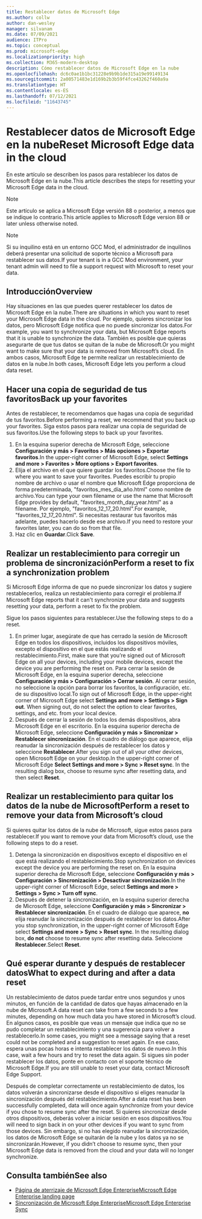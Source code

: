 ```yaml
---
title: Restablecer datos de Microsoft Edge
ms.author: collw
author: dan-wesley
manager: silvanam
ms.date: 07/09/2021
audience: ITPro
ms.topic: conceptual
ms.prod: microsoft-edge
ms.localizationpriority: high
ms.collection: M365-modern-desktop
description: Cómo restablecer datos de Microsoft Edge en la nube
ms.openlocfilehash: dc6c0ae1b1bc31228e9b9b1de315a19e99149134
ms.sourcegitcommit: 2a00571483e1d169b2b3b59f4fce43262f460a9a
ms.translationtype: HT
ms.contentlocale: es-ES
ms.lasthandoff: 07/12/2021
ms.locfileid: "11643745"
---
```

# <a name="reset-microsoft-edge-data-in-the-cloud"></a><span data-ttu-id="91375-103">Restablecer datos de Microsoft Edge en la nube</span><span class="sxs-lookup"><span data-stu-id="91375-103">Reset Microsoft Edge data in the cloud</span></span>

<span data-ttu-id="91375-104">En este artículo se describen los pasos para restablecer los datos de Microsoft Edge en la nube.</span><span class="sxs-lookup"><span data-stu-id="91375-104">This article describes the steps for resetting your Microsoft Edge data in the cloud.</span></span>

> [!NOTE]
> <span data-ttu-id="91375-105">Este artículo se aplica a Microsoft Edge versión 88 o posterior, a menos que se indique lo contrario.</span><span class="sxs-lookup"><span data-stu-id="91375-105">This article applies to Microsoft Edge version 88 or later unless otherwise noted.</span></span>

> [!NOTE]
> <span data-ttu-id="91375-106">Si su inquilino está en un entorno GCC Mod, el administrador de inquilinos deberá presentar una solicitud de soporte técnico a Microsoft para restablecer sus datos.</span><span class="sxs-lookup"><span data-stu-id="91375-106">If your tenant is in a GCC Mod environment, your tenant admin will need to file a support request with Microsoft to reset your data.</span></span>

## <a name="overview"></a><span data-ttu-id="91375-107">Introducción</span><span class="sxs-lookup"><span data-stu-id="91375-107">Overview</span></span>

<span data-ttu-id="91375-108">Hay situaciones en las que puedes querer restablecer los datos de Microsoft Edge en la nube.</span><span class="sxs-lookup"><span data-stu-id="91375-108">There are situations in which you want to reset your Microsoft Edge data in the cloud.</span></span> <span data-ttu-id="91375-109">Por ejemplo, quieres sincronizar los datos, pero Microsoft Edge notifica que no puede sincronizar los datos.</span><span class="sxs-lookup"><span data-stu-id="91375-109">For example,  you want to synchronize your data, but Microsoft Edge reports that it is unable to synchronize the data.</span></span> <span data-ttu-id="91375-110">También es posible que quieras asegurarte de que tus datos se quitan de la nube de Microsoft.</span><span class="sxs-lookup"><span data-stu-id="91375-110">Or you might want to make sure that your data is removed from Microsoft’s cloud.</span></span> <span data-ttu-id="91375-111">En ambos casos, Microsoft Edge te permite realizar un restablecimiento de datos en la nube.</span><span class="sxs-lookup"><span data-stu-id="91375-111">In both cases, Microsoft Edge lets you perform a cloud data reset.</span></span>

## <a name="back-up-your-favorites"></a><span data-ttu-id="91375-112">Hacer una copia de seguridad de tus favoritos</span><span class="sxs-lookup"><span data-stu-id="91375-112">Back up your favorites</span></span>

<span data-ttu-id="91375-113">Antes de restablecer, te recomendamos que hagas una copia de seguridad de tus favoritos.</span><span class="sxs-lookup"><span data-stu-id="91375-113">Before performing a reset, we recommend that you back up your favorites.</span></span> <span data-ttu-id="91375-114">Siga estos pasos para realizar una copia de seguridad de sus favoritos.</span><span class="sxs-lookup"><span data-stu-id="91375-114">Use the following steps to back up your favorites.</span></span>

1. <span data-ttu-id="91375-115">En la esquina superior derecha de Microsoft Edge, seleccione **Configuración y más > Favoritos > Más opciones > Exportar favoritos**.</span><span class="sxs-lookup"><span data-stu-id="91375-115">In the upper-right corner of Microsoft Edge, select **Settings and more > Favorites > More options > Export favorites**.</span></span>
2. <span data-ttu-id="91375-116">Elija el archivo en el que quiere guardar los favoritos.</span><span class="sxs-lookup"><span data-stu-id="91375-116">Choose the file to where you want to save your favorites.</span></span> <span data-ttu-id="91375-117">Puedes escribir tu propio nombre de archivo o usar el nombre que Microsoft Edge proporciona de forma predeterminada, "favoritos_mes_día_año.html" como nombre de archivo.</span><span class="sxs-lookup"><span data-stu-id="91375-117">You can type your own filename or use the name that Microsoft Edge provides by default,  "favorites_month_day_year.html" as a filename.</span></span> <span data-ttu-id="91375-118">Por ejemplo, "favoritos_12_17_20.html".</span><span class="sxs-lookup"><span data-stu-id="91375-118">For example, "favorites_12_17_20.html".</span></span> <span data-ttu-id="91375-119">Si necesitas restaurar tus favoritos más adelante, puedes hacerlo desde ese archivo.</span><span class="sxs-lookup"><span data-stu-id="91375-119">If you need to restore your favorites later, you can do so from that file.</span></span>
3. <span data-ttu-id="91375-120">Haz clic en **Guardar**.</span><span class="sxs-lookup"><span data-stu-id="91375-120">Click **Save**.</span></span>

## <a name="perform-a-reset-to-fix-a-synchronization-problem"></a><span data-ttu-id="91375-121">Realizar un restablecimiento para corregir un problema de sincronización</span><span class="sxs-lookup"><span data-stu-id="91375-121">Perform a reset to fix a synchronization problem</span></span>

<span data-ttu-id="91375-122">Si Microsoft Edge informa de que no puede sincronizar los datos y sugiere restablecerlos, realiza un restablecimiento para corregir el problema.</span><span class="sxs-lookup"><span data-stu-id="91375-122">If Microsoft Edge reports that it can't synchronize your data and suggests resetting your data, perform a reset to fix the problem.</span></span>

<span data-ttu-id="91375-123">Sigue los pasos siguientes para restablecer.</span><span class="sxs-lookup"><span data-stu-id="91375-123">Use the following steps to do a reset.</span></span>

1. <span data-ttu-id="91375-124">En primer lugar, asegúrate de que has cerrado la sesión de Microsoft Edge en todos los dispositivos, incluidos los dispositivos móviles, excepto el dispositivo en el que estás realizando el restablecimiento.</span><span class="sxs-lookup"><span data-stu-id="91375-124">First, make sure that you’re signed out of Microsoft Edge on all your devices, including your mobile devices, except the device you are performing the reset on.</span></span> <span data-ttu-id="91375-125">Para cerrar la sesión de Microsoft Edge, en la esquina superior derecha, seleccione **Configuración y más > Configuración > Cerrar sesión**. Al cerrar sesión, no seleccione la opción para borrar los favoritos, la configuración, etc. de su dispositivo local.</span><span class="sxs-lookup"><span data-stu-id="91375-125">To sign out of Microsoft Edge, in the upper-right corner of Microsoft Edge select **Settings and more > Settings > Sign out**. When signing out, do not select the option to clear favorites, settings, and etc. from your local device.</span></span>
2. <span data-ttu-id="91375-126">Después de cerrar la sesión de todos los demás dispositivos, abra Microsoft Edge en el escritorio. En la esquina superior derecha de Microsoft Edge, seleccione **Configuración y más > Sincronizar > Restablecer sincronización**. En el cuadro de diálogo que aparece, elija reanudar la sincronización después de restablecer los datos y seleccione **Restablecer**.</span><span class="sxs-lookup"><span data-stu-id="91375-126">After you sign out of all your other devices, open Microsoft Edge on your desktop.In the upper-right corner of Microsoft Edge **Select Settings and more > Sync > Reset sync**. In the resulting dialog box, choose to resume sync after resetting data, and then select **Reset**.</span></span>

## <a name="perform-a-reset-to-remove-your-data-from-microsofts-cloud"></a><span data-ttu-id="91375-127">Realizar un restablecimiento para quitar los datos de la nube de Microsoft</span><span class="sxs-lookup"><span data-stu-id="91375-127">Perform a reset to remove your data from Microsoft’s cloud</span></span>

<span data-ttu-id="91375-128">Si quieres quitar los datos de la nube de Microsoft, sigue estos pasos para restablecer.</span><span class="sxs-lookup"><span data-stu-id="91375-128">If you want to remove your data from Microsoft’s cloud, use the following steps to do a reset.</span></span>

1. <span data-ttu-id="91375-129">Detenga la sincronización en dispositivos excepto el dispositivo en el que está realizando el restablecimiento.</span><span class="sxs-lookup"><span data-stu-id="91375-129">Stop synchronization on devices except the device you are performing the reset on.</span></span>  <span data-ttu-id="91375-130">En la esquina superior derecha de Microsoft Edge, seleccione **Configuración y más > Configuración > Sincronización > Desactivar sincronización**.</span><span class="sxs-lookup"><span data-stu-id="91375-130">In the upper-right corner of Microsoft Edge, select **Settings and more > Settings > Sync > Turn off sync**.</span></span>  
2. <span data-ttu-id="91375-131">Después de detener la sincronización, en la esquina superior derecha de Microsoft Edge, seleccione **Configuración y más > Sincronizar > Restablecer sincronización**. En el cuadro de diálogo que aparece, **no** elija reanudar la sincronización después de restablecer los datos.</span><span class="sxs-lookup"><span data-stu-id="91375-131">After you stop synchronization, in the upper-right corner of Microsoft Edge select **Settings and more > Sync > Reset sync**. In the resulting dialog box, **do not** choose to resume sync after resetting data.</span></span> <span data-ttu-id="91375-132">Seleccione **Restablecer**.</span><span class="sxs-lookup"><span data-stu-id="91375-132">Select **Reset**.</span></span>

## <a name="what-to-expect-during-and-after-a-data-reset"></a><span data-ttu-id="91375-133">Qué esperar durante y después de restablecer datos</span><span class="sxs-lookup"><span data-stu-id="91375-133">What to expect during and after a data reset</span></span>

<span data-ttu-id="91375-134">Un restablecimiento de datos puede tardar entre unos segundos y unos minutos, en función de la cantidad de datos que hayas almacenado en la nube de Microsoft.</span><span class="sxs-lookup"><span data-stu-id="91375-134">A data reset can take from a few seconds to a few minutes, depending on how much data you have stored in Microsoft’s cloud.</span></span> <span data-ttu-id="91375-135">En algunos casos, es posible que veas un mensaje que indica que no se pudo completar un restablecimiento y una sugerencia para volver a restablecerlo.</span><span class="sxs-lookup"><span data-stu-id="91375-135">In some cases, you might see a message saying that a reset could not be completed and a suggestion to reset again.</span></span> <span data-ttu-id="91375-136">En ese caso, espera unas pocas horas e intenta restablecer los datos de nuevo.</span><span class="sxs-lookup"><span data-stu-id="91375-136">In this case, wait a few hours and try to reset the data again.</span></span> <span data-ttu-id="91375-137">Si sigues sin poder restablecer los datos, ponte en contacto con el soporte técnico de Microsoft Edge.</span><span class="sxs-lookup"><span data-stu-id="91375-137">If you are still unable to reset your data, contact Microsoft Edge Support.</span></span>

<span data-ttu-id="91375-138">Después de completar correctamente un restablecimiento de datos, los datos volverán a sincronizarse desde el dispositivo si eliges reanudar la sincronización después del restablecimiento.</span><span class="sxs-lookup"><span data-stu-id="91375-138">After a data reset has been successfully completed, data will once again synchronize from your device if you chose to resume sync after the reset.</span></span> <span data-ttu-id="91375-139">Si quieres sincronizar desde otros dispositivos, deberás volver a iniciar sesión en esos dispositivos.</span><span class="sxs-lookup"><span data-stu-id="91375-139">You will need to sign back in on your other devices if you want to sync from those devices.</span></span> <span data-ttu-id="91375-140">Sin embargo, si no has elegido reanudar la sincronización, los datos de Microsoft Edge se quitarán de la nube y los datos ya no se sincronizarán.</span><span class="sxs-lookup"><span data-stu-id="91375-140">However, if you didn’t choose to resume sync, then your Microsoft Edge data is removed from the cloud and your data will no longer synchronize.</span></span>

## <a name="see-also"></a><span data-ttu-id="91375-141">Consulta también</span><span class="sxs-lookup"><span data-stu-id="91375-141">See also</span></span>

- [<span data-ttu-id="91375-142">Página de aterrizaje de Microsoft Edge Enterprise</span><span class="sxs-lookup"><span data-stu-id="91375-142">Microsoft Edge Enterprise landing page</span></span>](https://aka.ms/EdgeEnterprise)
- [<span data-ttu-id="91375-143">Sincronización de Microsoft Edge Enterprise</span><span class="sxs-lookup"><span data-stu-id="91375-143">Microsoft Edge Enterprise Sync</span></span>](microsoft-edge-enterprise-sync.md)